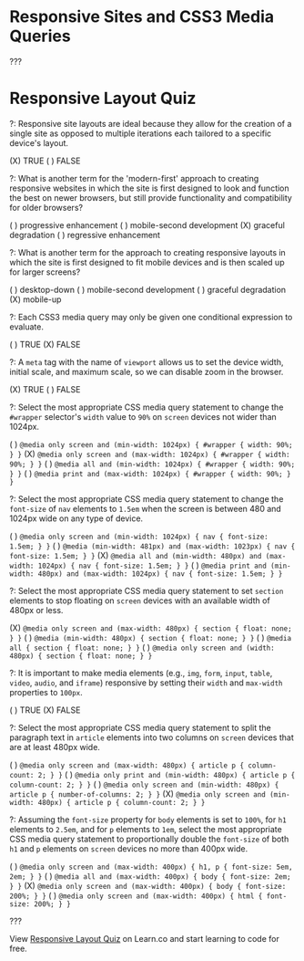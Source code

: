 # Responsive Sites and CSS3 Media Queries

???

# Responsive Layout Quiz

?: Responsive site layouts are ideal because they allow for the creation of a single site as opposed to multiple iterations each tailored to a specific device's layout.

(X) TRUE
( ) FALSE

?: What is another term for the 'modern-first' approach to creating responsive websites in which the site is first designed to look and function the best on newer browsers, but still provide functionality and compatibility for older browsers?

( ) progressive enhancement
( ) mobile-second development
(X) graceful degradation
( ) regressive enhancement

?: What is another term for the approach to creating responsive layouts in which the site is first designed to fit mobile devices and is then scaled up for larger screens?

( ) desktop-down
( ) mobile-second development
( ) graceful degradation
(X) mobile-up

?: Each CSS3 media query may only be given one conditional expression to evaluate.

( ) TRUE
(X) FALSE

?: A `meta` tag with the name of `viewport` allows us to set the device width, initial scale, and maximum scale, so we can disable zoom in the browser.

(X) TRUE
( ) FALSE

?: Select the most appropriate CSS media query statement to change the `#wrapper` selector's `width` value to `90%` on `screen` devices not wider than 1024px.

( ) `@media only screen and (min-width: 1024px) { #wrapper { width: 90%; } }`
(X) `@media only screen and (max-width: 1024px) { #wrapper { width: 90%; } }`
( ) `@media all and (min-width: 1024px) { #wrapper { width: 90%; } }`
( ) `@media print and (max-width: 1024px) { #wrapper { width: 90%; } }`

?: Select the most appropriate CSS media query statement to change the `font-size` of `nav` elements to `1.5em` when the screen is between 480 and 1024px wide on any type of device.

( ) `@media only screen and (min-width: 1024px) { nav { font-size: 1.5em; } }`
( ) `@media (min-width: 481px) and (max-width: 1023px) { nav { font-size: 1.5em; } }`
(X) `@media all and (min-width: 480px) and (max-width: 1024px) { nav { font-size: 1.5em; } }`
( ) `@media print and (min-width: 480px) and (max-width: 1024px) { nav { font-size: 1.5em; } }`

?: Select the most appropriate CSS media query statement to set `section` elements to stop floating on `screen` devices with an available width of 480px or less.

(X) `@media only screen and (max-width: 480px) { section { float: none; } }`
( ) `@media (min-width: 480px) { section { float: none; } }`
( ) `@media all { section { float: none; } }`
( ) `@media only screen and (width: 480px) { section { float: none; } }`

?: It is important to make media elements (e.g., `img`, `form`, `input`, `table`, `video`, `audio`, and `iframe`) responsive by setting their `width` and `max-width` properties to `100px`.

( ) TRUE
(X) FALSE

?: Select the most appropriate CSS media query statement to split the paragraph text in `article` elements into two columns on `screen` devices that are at least 480px wide.

( ) `@media only screen and (max-width: 480px) { article p { column-count: 2; } }`
( ) `@media only print and (min-width: 480px) { article p { column-count: 2; } }`
( ) `@media only screen and (min-width: 480px) { article p { number-of-columns: 2; } }`
(X) `@media only screen and (min-width: 480px) { article p { column-count: 2; } }`

?: Assuming the `font-size` property for `body` elements is set to `100%`, for `h1` elements to `2.5em`, and for `p` elements to `1em`, select the most appropriate CSS media query statement to proportionally double the `font-size` of both `h1` and `p` elements on `screen` devices no more than 400px wide.

( ) `@media only screen and (max-width: 400px) { h1, p { font-size: 5em, 2em; } }`
( ) `@media all and (max-width: 400px) { body { font-size: 2em; } }`
(X) `@media only screen and (max-width: 400px) { body { font-size: 200%; } }`
( ) `@media only screen and (max-width: 400px) { html { font-size: 200%; } }`

???

<p data-visibility='hidden'>View <a href='https://learn.co/lessons/fe-quiz-05' title='Responsive Layout Quiz'>Responsive Layout Quiz</a> on Learn.co and start learning to code for free.</p>
